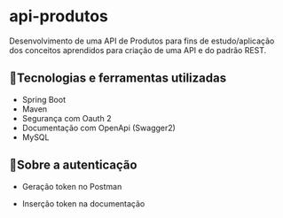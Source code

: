 # api-produtos

Desenvolvimento de uma API de Produtos para fins de estudo/aplicação dos conceitos aprendidos para criação de uma API e do padrão REST.

## 🔧Tecnologias e ferramentas utilizadas 
- Spring Boot
- Maven
- Segurança com Oauth 2
- Documentação com OpenApi (Swagger2)
- MySQL

## 💬Sobre a autenticação
- Geração token no Postman




- Inserção token na documentação 
